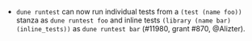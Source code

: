 - `dune runtest` can now run individual tests from a `(test (name foo))`
  stanza as `dune runtest foo` and inline tests
  `(library (name bar) (inline_tests))` as `dune runtest bar`
  (#11980, grant #870, @Alizter).
